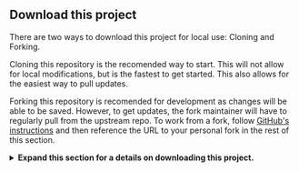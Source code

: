 ## Download this project

There are two ways to download this project for local use: Cloning and Forking.

Cloning this repository is the recomended way to start. This will not allow for local modifications, but is the fastest to get started. This also allows for the easiest way to pull updates.

Forking this repository is recomended for development as changes will be able to be saved. However, to get updates, the fork maintainer will have to regularly pull from the upstream repo. To work from a fork, follow [GitHub's instructions](https://docs.github.com/en/pull-requests/collaborating-with-pull-requests/working-with-forks/fork-a-repo) and then reference the URL to your personal fork in the rest of this section.

<details>
<summary>
<b>Expand this section for a details on downloading this project.</b>
</summary>

1. Open the local NVIDIA AI Workbench window. From the list of locations displayed, select one you would like to work in.

    ![AI Workbench Locations Menu](_static/nvwb_locations.png)

1. Once inside the location, select *Clone Project*.

    ![AI Workbench Projects Menu](_static/nvwb_projects.png)

1. Enter the URL of the project repository. You may leave the path as the default value. Press *Clone*. If you are cloning this project, the url will be: `https://github.com/NVIDIA/nim-anywhere.git`

    ![AI Workbnech Clone Project Menu](_static/nvwb_clone.png)

1. You will be redirected to the new project’s page. Workbench will automatically bootstrap the development environment. You can view real-time progress by expanding the Output from the bottom of the window.

    ![AI Workbench Log Viewer](_static/nvwb_logs.png)

</details>

